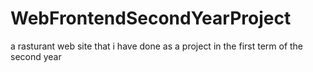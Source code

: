 # WebFrontendSecondYearProject
a rasturant web site that i have done as a project in the first term of the  second year
